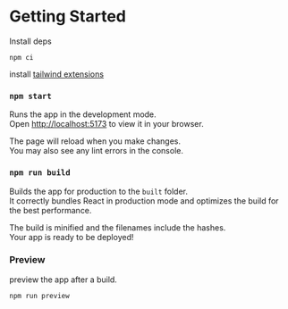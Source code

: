 # Getting Started

Install deps

`npm ci`

install [tailwind extensions](https://marketplace.visualstudio.com/items?itemName=bradlc.vscode-tailwindcss)

### `npm start`

Runs the app in the development mode.\
Open [http://localhost:5173](http://localhost:5173) to view it in your browser.

The page will reload when you make changes.\
You may also see any lint errors in the console.

### `npm run build`

Builds the app for production to the `built` folder.\
It correctly bundles React in production mode and optimizes the build for the best performance.

The build is minified and the filenames include the hashes.\
Your app is ready to be deployed!


### Preview

preview the app after a build.

`npm run preview`
